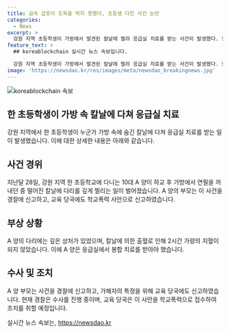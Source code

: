 ```yaml
---
title: 금속 갑옷이 도둑을 막지 못했다, 초등생 다친 사건 논란
categories:
  - News
excerpt: >
  강원 지역 초등학생이 가방에서 발견된 칼날에 찔려 응급실 치료를 받는 사건이 발생했다. 칼날은 모두 5개로, 부모는 경찰과 교육 당국에 제보했다. 칼날을 숨긴 가해자는 아직 특정되지 않았고, 학교폭력으로 의심되어 교육 당국에도 신고되었다. 가해자 수사와 학교폭력 조사가 진행 중이다.
feature_text: >
  ## koreablockchain 실시간 뉴스 속보입니다.

  강원 지역 초등학생이 가방에서 발견된 칼날에 찔려 응급실 치료를 받는 사건이 발생했다. 칼날은 모두 5개로, 부모는 경찰과 교육 당국에 제보했다. 칼날을 숨긴 가해자는 아직 특정되지 않았고, 학교폭력으로 의심되어 교육 당국에도 신고되었다. 가해자 수사와 학교폭력 조사가 진행 중이다.
image: 'https://newsdao.kr/res/images/meta/newsdao_breakingnews.jpg'
---
```


<p><img src="https://newsdao.kr/res/images/meta/newsdao_breakingnews.jpg" alt="koreablockchain 속보" /></p>

<h2>한 초등학생이 가방 속 칼날에 다쳐 응급실 치료</h2>

<p data-ke-size="size16">강원 지역에서 한 초등학생이 누군가 가방 속에 숨긴 칼날에 다쳐 응급실 치료를 받는 일이 발생했습니다. 이에 대한 상세한 내용은 아래와 같습니다.</p>

<h2>사건 경위</h2>

<p data-ke-size="size16">지난달 28일, 강원 지역 한 초등학교에 다니는 10대 A 양이 하교 후 가방에서 연필을 꺼내던 중 떨어진 칼날에 다리를 깊게 찔리는 일이 벌어졌습니다. A 양의 부모는 이 사건을 경찰에 신고하고, 교육 당국에도 학교폭력 사안으로 신고하였습니다.</p>

<h2>부상 상황</h2>

<p data-ke-size="size16">A 양의 다리에는 깊은 상처가 있었으며, 칼날에 의한 출혈로 인해 2시간 가량의 지혈이 되지 않았습니다. 이에 A 양은 응급실에서 봉합 치료를 받아야 했습니다.</p>

<h2>수사 및 조치</h2>

<p data-ke-size="size16">A 양 부모는 사건을 경찰에 신고하고, 가해자의 특정을 위해 교육 당국에도 신고하였습니다. 현재 경찰은 수사를 진행 중이며, 교육 당국은 이 사안을 학교폭력으로 접수하여 조치를 취할 예정입니다.</p>
실시간 뉴스 속보는, <a href="https://newsdao.kr" rel="dofollow">https://newsdao.kr</a>


